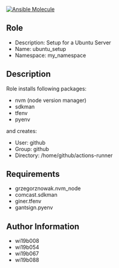 [![Ansible Molecule](https://github.com/wi19b008/UbuntuSetupRole/actions/workflows/main.yml/badge.svg?branch=main&event=push)](https://github.com/wi19b008/UbuntuSetupRole/actions/workflows/main.yml)

Role
------------

- Description: Setup for a Ubuntu Server
- Name: ubuntu_setup
- Namespace: my_namespace

Description
-----------

Role installs following packages:
- nvm (node version manager)
- sdkman
- tfenv
- pyenv

and creates:
- User: github
- Group: github
- Directory: /home/github/actions-runner

Requirements
------------

- grzegorznowak.nvm_node
- comcast.sdkman
- giner.tfenv
- gantsign.pyenv

Author Information
------------------

- wi19b008
- wi19b054
- wi19b067
- wi19b088
